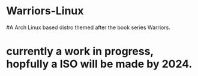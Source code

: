 # Warriors-Linux
#A Arch Linux based distro themed after the book series Warriors.
# currently a work in progress, hopfully a ISO will be made by 2024.
